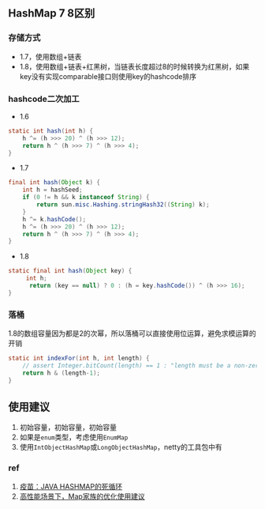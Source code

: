 ## HashMap 7 8区别 
### 存储方式 
* 1.7，使用数组+链表 
* 1.8，使用数组+链表+红黑树，当链表长度超过8的时候转换为红黑树，如果key没有实现comparable接口则使用key的hashcode排序 

### hashcode二次加工 
* 1.6 
```java
static int hash(int h) {
    h ^= (h >>> 20) ^ (h >>> 12);
    return h ^ (h >>> 7) ^ (h >>> 4);
}
```

* 1.7 
```java
final int hash(Object k) {
    int h = hashSeed;
    if (0 != h && k instanceof String) {
        return sun.misc.Hashing.stringHash32((String) k);
    }
    h ^= k.hashCode();
    h ^= (h >>> 20) ^ (h >>> 12);
    return h ^ (h >>> 7) ^ (h >>> 4);
}
```

* 1.8 
```java
static final int hash(Object key) {
     int h;
      return (key == null) ? 0 : (h = key.hashCode()) ^ (h >>> 16);
}
``` 

### 落桶 
1.8的数组容量因为都是2的次幂，所以落桶可以直接使用位运算，避免求模运算的开销 
```java
static int indexFor(int h, int length) {
    // assert Integer.bitCount(length) == 1 : "length must be a non-zero power of 2";
    return h & (length-1);
} 
``` 

## 使用建议 
1. 初始容量，初始容量，初始容量
2. 如果是`enum`类型，考虑使用`EnumMap`
3. 使用`IntObjectHashMap`或`LongObjectHashMap`，netty的工具包中有

### ref
1. [疫苗：JAVA HASHMAP的死循环](https://coolshell.cn/articles/9606.html?spm=5176.100239.0.0.H5jttK)
2. [高性能场景下，Map家族的优化使用建议](http://calvin1978.blogcn.com/articles/hashmap.html?hmsr=toutiao.io&utm_medium=toutiao.io&utm_source=toutiao.io)